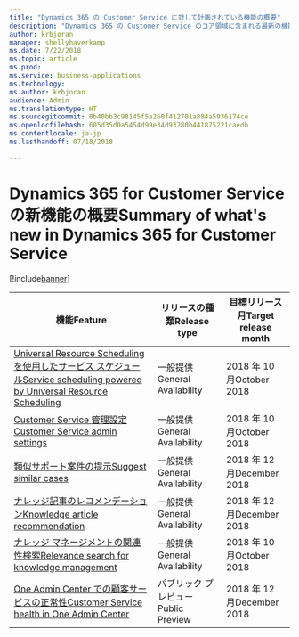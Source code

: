 ```yaml
---
title: "Dynamics 365 の Customer Service に対して計画されている機能の概要"
description: "Dynamics 365 の Customer Service のコア領域に含まれる最新の機能とエンゲージメントについて簡単に確認します。"
author: krbjoran
manager: shellyhaverkamp
ms.date: 7/22/2018
ms.topic: article
ms.prod: 
ms.service: business-applications
ms.technology: 
ms.author: krbjoran
audience: Admin
ms.translationtype: HT
ms.sourcegitcommit: 0b40bb3c98145f5a260f412701a884a5936174ce
ms.openlocfilehash: 605d35d0a5454d99e34d93280b441875221caedb
ms.contentlocale: ja-jp
ms.lasthandoff: 07/18/2018

---
```

#  <a name="summary-of-whats-new-in-dynamics-365-for-customer-service"></a><span data-ttu-id="289af-103">Dynamics 365 for Customer Service の新機能の概要</span><span class="sxs-lookup"><span data-stu-id="289af-103">Summary of what's new in Dynamics 365 for Customer Service</span></span>

[!include[banner](../../../includes/banner.md)]

| <span data-ttu-id="289af-104">機能</span><span class="sxs-lookup"><span data-stu-id="289af-104">Feature</span></span>                                                                                               | <span data-ttu-id="289af-105">リリースの種類</span><span class="sxs-lookup"><span data-stu-id="289af-105">Release type</span></span>   | <span data-ttu-id="289af-106">目標リリース月</span><span class="sxs-lookup"><span data-stu-id="289af-106">Target release month</span></span> |
|-------------------------------------------------------------------------------------------------------|----------------|----------------------|
| [<span data-ttu-id="289af-107">Universal Resource Scheduling を使用したサービス スケジュール</span><span class="sxs-lookup"><span data-stu-id="289af-107">Service scheduling powered by Universal   Resource Scheduling</span></span>](service-scheduling-powered-by-urs.md) | <span data-ttu-id="289af-108">一般提供</span><span class="sxs-lookup"><span data-stu-id="289af-108">General Availability</span></span>             | <span data-ttu-id="289af-109">2018 年 10 月</span><span class="sxs-lookup"><span data-stu-id="289af-109">October 2018</span></span>          |
| [<span data-ttu-id="289af-110">Customer Service 管理設定</span><span class="sxs-lookup"><span data-stu-id="289af-110">Customer Service admin   settings</span></span>](customer-service-admin-settings.md)                               | <span data-ttu-id="289af-111">一般提供</span><span class="sxs-lookup"><span data-stu-id="289af-111">General Availability</span></span>             | <span data-ttu-id="289af-112">2018 年 10 月</span><span class="sxs-lookup"><span data-stu-id="289af-112">October 2018</span></span>          |
| [<span data-ttu-id="289af-113">類似サポート案件の提示</span><span class="sxs-lookup"><span data-stu-id="289af-113">Suggest similar   cases</span></span>](suggest-similar-cases.md)                                                   | <span data-ttu-id="289af-114">一般提供</span><span class="sxs-lookup"><span data-stu-id="289af-114">General Availability</span></span>             | <span data-ttu-id="289af-115">2018 年 12 月</span><span class="sxs-lookup"><span data-stu-id="289af-115">December 2018</span></span>          |
| [<span data-ttu-id="289af-116">ナレッジ記事のレコメンデーション</span><span class="sxs-lookup"><span data-stu-id="289af-116">Knowledge article   recommendation</span></span>](knowledge-article-recommendation.md)                             | <span data-ttu-id="289af-117">一般提供</span><span class="sxs-lookup"><span data-stu-id="289af-117">General Availability</span></span>             | <span data-ttu-id="289af-118">2018 年 12 月</span><span class="sxs-lookup"><span data-stu-id="289af-118">December 2018</span></span>          |
| [<span data-ttu-id="289af-119">ナレッジ マネージメントの関連性検索</span><span class="sxs-lookup"><span data-stu-id="289af-119">Relevance search for knowledge   management</span></span>](relevance-search-for-knowledge-management.md)           | <span data-ttu-id="289af-120">一般提供</span><span class="sxs-lookup"><span data-stu-id="289af-120">General Availability</span></span>             | <span data-ttu-id="289af-121">2018 年 10 月</span><span class="sxs-lookup"><span data-stu-id="289af-121">October 2018</span></span>          |
| [<span data-ttu-id="289af-122">One Admin Center での顧客サービスの正常性</span><span class="sxs-lookup"><span data-stu-id="289af-122">Customer Service health in One Admin   Center</span></span>](customer-service-health-in-admin-center.md)           | <span data-ttu-id="289af-123">パブリック プレビュー</span><span class="sxs-lookup"><span data-stu-id="289af-123">Public Preview</span></span> | <span data-ttu-id="289af-124">2018 年 12 月</span><span class="sxs-lookup"><span data-stu-id="289af-124">December 2018</span></span>         |

